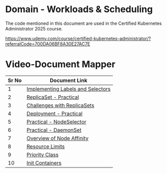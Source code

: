 # Domain - Workloads & Scheduling

The code mentioned in this document are used in the Certified Kubernetes Administrator 2025 course.

https://www.udemy.com/course/certified-kubernetes-administrator/?referralCode=700DA06BF8A30E27AC7E


# Video-Document Mapper

| Sr No | Document Link |
| ------ | ------ |
| 1 | [Implementing Labels and Selectors][PlDa] |
| 2 | [ReplicaSet - Practical][PlDb] |
| 3 | [Challenges with ReplicaSets][PlDc] |
| 4 | [Deployment - Practical][PlDd]
| 5 | [Practical - NodeSelector][PlDe] |
| 6 | [Practical - DaemonSet][PlDf] |
| 7 | [Overview of Node Affinity][PlDg] |
| 8 | [Resource Limits][PlDh] |
| 9 | [Priority Class][PlDi] |
| 10 | [Init Containers][PlDj] |

[PlDa]: <./labels.md>
[PlDb]: <./replicaset.md>
[PlDc]: <./rs-challenges.md>
[PlDd]: <./deployment.md>
[PlDe]: <./nodeSelector.md>
[PlDf]: <./daemonset.md>
[PlDg]: <./node-affinity.md>
[PlDh]: <./requests-limits.md>
[PlDi]: <./priority-class.md>
[PlDj]: <./init-container.md>
